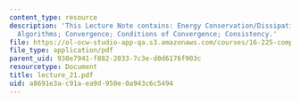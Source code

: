 ```yaml
---
content_type: resource
description: 'This Lecture Note contains: Energy Conservation/Dissipation; Abstract
  Algorithms; Convergence; Conditions of Convergence; Consistency.'
file: https://ol-ocw-studio-app-qa.s3.amazonaws.com/courses/16-225-computational-mechanics-of-materials-fall-2003/a8691e3ac91aea9d950e0a943c6c5494_lecture_21.pdf
file_type: application/pdf
parent_uid: 930e7941-f882-2033-7c3e-d0d6176f903c
resourcetype: Document
title: lecture_21.pdf
uid: a8691e3a-c91a-ea9d-950e-0a943c6c5494
---
```

